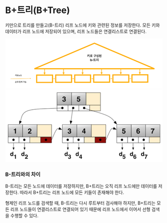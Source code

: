 # B+트리(B+Tree)

키만으로 트리를 만들고(B-트리) 리프 노드에 키와 관련된 정보를 저장한다.
모든 키와 데이터가 리프 노드에 저장되어 있으며, 리프 노드들은 연결리스트로 연결된다.

![b+트리간단](./etc/b+트리간단.png)
![b+트리](./etc/b+트리.png)

### B-트리와의 차이

B-트리는 모든 노드에 데이터를 저장하지만, B+트리는 오직 리프 노드에만 데이터를 저장한다.
따라서 B+트리는 리프 노드에 모든 키들이 존재해야 한다.

형제인 리프 노드를 검색할 때, B-트리는 다시 루트부터 검사해야 하지만,
B+트리는 모든 리프 노드들이 연결리스트로 연결되어 있기 때문에 리프 노드에서 이어서 선형 검색을 수행할 수 있다.

